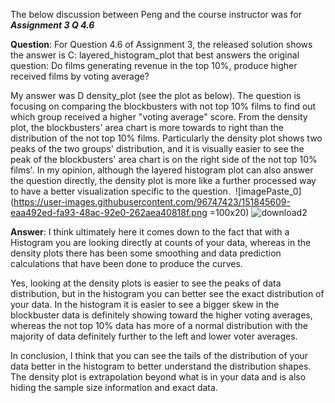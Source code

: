 The below discussion between Peng and the course instructor was for ***Assignment 3 Q 4.6***

**Question**: For Question 4.6 of Assignment 3, the released solution shows the answer is C: layered_histogram_plot that best answers the original question: Do films generating revenue in the top 10%, produce higher received films by voting average?

My answer was D density_plot (see the plot as below). The question is focusing on comparing the blockbusters with not top 10% films to find out which group received a higher "voting average" score. From the density plot, the blockbusters' area chart is more towards to right than the distribution of the not top 10% films. Particularly the density plot shows two peaks of the two groups' distribution, and it is visually easier to see the peak of the blockbusters' area chart is on the right side of the not top 10% films'. In my opinion, although the layered histogram plot can also answer the question directly, the density plot is more like a further processed way to have a better visualization specific to the question. 
![imagePaste_0](https://user-images.githubusercontent.com/96747423/151845609-eaa492ed-fa93-48ac-92e0-262aea40818f.png =100x20)
![download2](https://user-images.githubusercontent.com/96747423/151845679-2f90c129-5a56-40a3-975a-cd1a0e55d030.png)

**Answer**: I think ultimately here it comes down to the fact that with a Histogram you are looking directly at counts of your data, whereas in the density plots there has been some smoothing and data prediction calculations that have been done to produce the curves.

Yes, looking at the density plots is easier to see the peaks of data distribution, but in the histogram you can better see the exact distribution of your data. In the histogram it is easier to see a bigger skew in the blockbuster data is definitely showing toward the higher voting averages, whereas the not top 10% data has more of a normal distribution with the majority of data definitely further to the left and lower voter averages.

In conclusion, I think that you can see the tails of the distribution of your data better in the histogram to better understand the distribution shapes. The density plot is extrapolation beyond what is in your data and is also hiding the sample size information and exact data.
